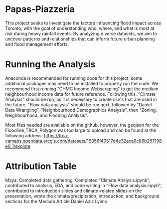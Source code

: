 # Papas-Piazzeria

This project seeks to investigate the factors influencing flood impact across Toronto, with the goal of understanding who, where, and what is most at risk during heavy rainfall events. 
By analyzing diverse datasets, we aim to uncover patterns and relationships that can inform future urban planning and flood management efforts.

# Running the Analysis

Anaconda is recommended for running code for this project, some additional packages may need to be installed to properly run the code.
We recommend first running "CHMC Income Webscraping" to get the medium neighbourhood income data for future reference. Following this, "Climate Analysis" should be run, as it is necessary to create csv's that are used in the future. "Flow data analysis" should be run next, followed by "Daniel Data Wrangling", "Neighbourhood Demographics Analysis", then "Zoning, Neighbourhood, and Flooding Analysis".

Most files needed are available on the github, however, the geojson for the Floodline_TRCA_Polygon was too large to upload and can be found at the following address: https://trca-camaps.opendata.arcgis.com/datasets/16356f40517d4e32aca9c86b257198e0_1/explore

# Attribution Table
Maya: Completed data gathering, Completed "Climate Analysis.ipynb", contributed to analysis, EDA, and code writing in "Flow data analysis.inpyb", contributed to introduction slides and climate-related slides on the presentation, wrote the climate/precipitation, introduction, and background sections for the Medium Article
Daniel
Aziz
Lyimo
